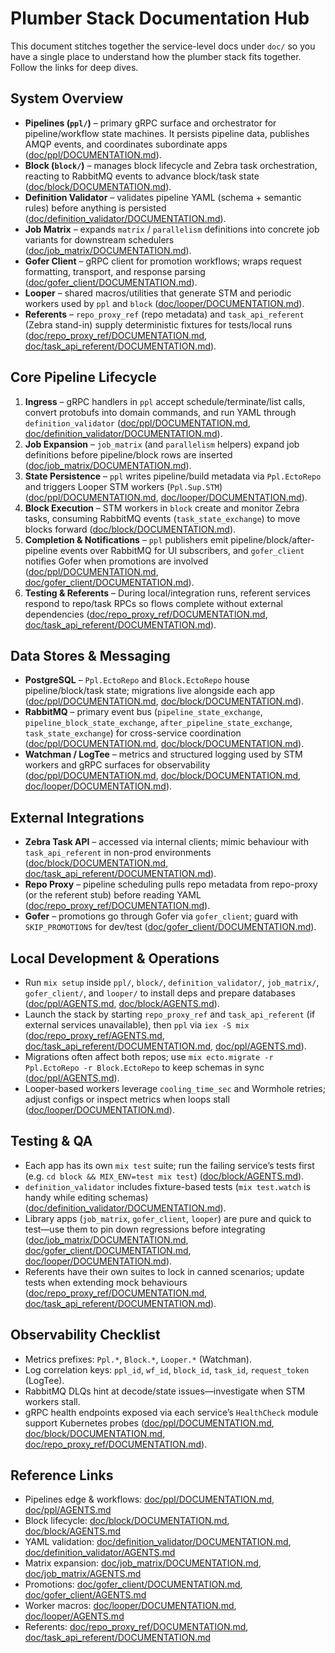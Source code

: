 # Plumber Stack Documentation Hub

This document stitches together the service-level docs under `doc/` so you have a single place to understand how the plumber stack fits together. Follow the links for deep dives.

## System Overview
- **Pipelines (`ppl/`)** – primary gRPC surface and orchestrator for pipeline/workflow state machines. It persists pipeline data, publishes AMQP events, and coordinates subordinate apps ([doc/ppl/DOCUMENTATION.md](doc/ppl/DOCUMENTATION.md)).
- **Block (`block/`)** – manages block lifecycle and Zebra task orchestration, reacting to RabbitMQ events to advance block/task state ([doc/block/DOCUMENTATION.md](doc/block/DOCUMENTATION.md)).
- **Definition Validator** – validates pipeline YAML (schema + semantic rules) before anything is persisted ([doc/definition_validator/DOCUMENTATION.md](doc/definition_validator/DOCUMENTATION.md)).
- **Job Matrix** – expands `matrix` / `parallelism` definitions into concrete job variants for downstream schedulers ([doc/job_matrix/DOCUMENTATION.md](doc/job_matrix/DOCUMENTATION.md)).
- **Gofer Client** – gRPC client for promotion workflows; wraps request formatting, transport, and response parsing ([doc/gofer_client/DOCUMENTATION.md](doc/gofer_client/DOCUMENTATION.md)).
- **Looper** – shared macros/utilities that generate STM and periodic workers used by `ppl` and `block` ([doc/looper/DOCUMENTATION.md](doc/looper/DOCUMENTATION.md)).
- **Referents** – `repo_proxy_ref` (repo metadata) and `task_api_referent` (Zebra stand-in) supply deterministic fixtures for tests/local runs ([doc/repo_proxy_ref/DOCUMENTATION.md](doc/repo_proxy_ref/DOCUMENTATION.md), [doc/task_api_referent/DOCUMENTATION.md](doc/task_api_referent/DOCUMENTATION.md)).

## Core Pipeline Lifecycle
1. **Ingress** – gRPC handlers in `ppl` accept schedule/terminate/list calls, convert protobufs into domain commands, and run YAML through `definition_validator` ([doc/ppl/DOCUMENTATION.md](doc/ppl/DOCUMENTATION.md), [doc/definition_validator/DOCUMENTATION.md](doc/definition_validator/DOCUMENTATION.md)).
2. **Job Expansion** – `job_matrix` (and `parallelism` helpers) expand job definitions before pipeline/block rows are inserted ([doc/job_matrix/DOCUMENTATION.md](doc/job_matrix/DOCUMENTATION.md)).
3. **State Persistence** – `ppl` writes pipeline/build metadata via `Ppl.EctoRepo` and triggers Looper STM workers (`Ppl.Sup.STM`) ([doc/ppl/DOCUMENTATION.md](doc/ppl/DOCUMENTATION.md), [doc/looper/DOCUMENTATION.md](doc/looper/DOCUMENTATION.md)).
4. **Block Execution** – STM workers in `block` create and monitor Zebra tasks, consuming RabbitMQ events (`task_state_exchange`) to move blocks forward ([doc/block/DOCUMENTATION.md](doc/block/DOCUMENTATION.md)).
5. **Completion & Notifications** – `ppl` publishers emit pipeline/block/after-pipeline events over RabbitMQ for UI subscribers, and `gofer_client` notifies Gofer when promotions are involved ([doc/ppl/DOCUMENTATION.md](doc/ppl/DOCUMENTATION.md), [doc/gofer_client/DOCUMENTATION.md](doc/gofer_client/DOCUMENTATION.md)).
6. **Testing & Referents** – During local/integration runs, referent services respond to repo/task RPCs so flows complete without external dependencies ([doc/repo_proxy_ref/DOCUMENTATION.md](doc/repo_proxy_ref/DOCUMENTATION.md), [doc/task_api_referent/DOCUMENTATION.md](doc/task_api_referent/DOCUMENTATION.md)).

## Data Stores & Messaging
- **PostgreSQL** – `Ppl.EctoRepo` and `Block.EctoRepo` house pipeline/block/task state; migrations live alongside each app ([doc/ppl/DOCUMENTATION.md](doc/ppl/DOCUMENTATION.md), [doc/block/DOCUMENTATION.md](doc/block/DOCUMENTATION.md)).
- **RabbitMQ** – primary event bus (`pipeline_state_exchange`, `pipeline_block_state_exchange`, `after_pipeline_state_exchange`, `task_state_exchange`) for cross-service coordination ([doc/ppl/DOCUMENTATION.md](doc/ppl/DOCUMENTATION.md), [doc/block/DOCUMENTATION.md](doc/block/DOCUMENTATION.md)).
- **Watchman / LogTee** – metrics and structured logging used by STM workers and gRPC surfaces for observability ([doc/ppl/DOCUMENTATION.md](doc/ppl/DOCUMENTATION.md), [doc/block/DOCUMENTATION.md](doc/block/DOCUMENTATION.md), [doc/looper/DOCUMENTATION.md](doc/looper/DOCUMENTATION.md)).

## External Integrations
- **Zebra Task API** – accessed via internal clients; mimic behaviour with `task_api_referent` in non-prod environments ([doc/block/DOCUMENTATION.md](doc/block/DOCUMENTATION.md), [doc/task_api_referent/DOCUMENTATION.md](doc/task_api_referent/DOCUMENTATION.md)).
- **Repo Proxy** – pipeline scheduling pulls repo metadata from repo-proxy (or the referent stub) before reading YAML ([doc/repo_proxy_ref/DOCUMENTATION.md](doc/repo_proxy_ref/DOCUMENTATION.md)).
- **Gofer** – promotions go through Gofer via `gofer_client`; guard with `SKIP_PROMOTIONS` for dev/test ([doc/gofer_client/DOCUMENTATION.md](doc/gofer_client/DOCUMENTATION.md)).

## Local Development & Operations
- Run `mix setup` inside `ppl/`, `block/`, `definition_validator/`, `job_matrix/`, `gofer_client/`, and `looper/` to install deps and prepare databases ([doc/ppl/AGENTS.md](doc/ppl/AGENTS.md), [doc/block/AGENTS.md](doc/block/AGENTS.md)).
- Launch the stack by starting `repo_proxy_ref` and `task_api_referent` (if external services unavailable), then `ppl` via `iex -S mix` ([doc/repo_proxy_ref/AGENTS.md](doc/repo_proxy_ref/AGENTS.md), [doc/task_api_referent/DOCUMENTATION.md](doc/task_api_referent/DOCUMENTATION.md), [doc/ppl/AGENTS.md](doc/ppl/AGENTS.md)).
- Migrations often affect both repos; use `mix ecto.migrate -r Ppl.EctoRepo -r Block.EctoRepo` to keep schemas in sync ([doc/ppl/AGENTS.md](doc/ppl/AGENTS.md)).
- Looper-based workers leverage `cooling_time_sec` and Wormhole retries; adjust configs or inspect metrics when loops stall ([doc/looper/DOCUMENTATION.md](doc/looper/DOCUMENTATION.md)).

## Testing & QA
- Each app has its own `mix test` suite; run the failing service’s tests first (e.g. `cd block && MIX_ENV=test mix test`) ([doc/block/AGENTS.md](doc/block/AGENTS.md)).
- `definition_validator` includes fixture-based tests (`mix test.watch` is handy while editing schemas) ([doc/definition_validator/DOCUMENTATION.md](doc/definition_validator/DOCUMENTATION.md)).
- Library apps (`job_matrix`, `gofer_client`, `looper`) are pure and quick to test—use them to pin down regressions before integrating ([doc/job_matrix/DOCUMENTATION.md](doc/job_matrix/DOCUMENTATION.md), [doc/gofer_client/DOCUMENTATION.md](doc/gofer_client/DOCUMENTATION.md), [doc/looper/DOCUMENTATION.md](doc/looper/DOCUMENTATION.md)).
- Referents have their own suites to lock in canned scenarios; update tests when extending mock behaviours ([doc/repo_proxy_ref/DOCUMENTATION.md](doc/repo_proxy_ref/DOCUMENTATION.md), [doc/task_api_referent/DOCUMENTATION.md](doc/task_api_referent/DOCUMENTATION.md)).

## Observability Checklist
- Metrics prefixes: `Ppl.*`, `Block.*`, `Looper.*` (Watchman).
- Log correlation keys: `ppl_id`, `wf_id`, `block_id`, `task_id`, `request_token` (LogTee).
- RabbitMQ DLQs hint at decode/state issues—investigate when STM workers stall.
- gRPC health endpoints exposed via each service’s `HealthCheck` module support Kubernetes probes ([doc/ppl/DOCUMENTATION.md](doc/ppl/DOCUMENTATION.md), [doc/block/DOCUMENTATION.md](doc/block/DOCUMENTATION.md), [doc/repo_proxy_ref/DOCUMENTATION.md](doc/repo_proxy_ref/DOCUMENTATION.md)).

## Reference Links
- Pipelines edge & workflows: [doc/ppl/DOCUMENTATION.md](doc/ppl/DOCUMENTATION.md), [doc/ppl/AGENTS.md](doc/ppl/AGENTS.md)
- Block lifecycle: [doc/block/DOCUMENTATION.md](doc/block/DOCUMENTATION.md), [doc/block/AGENTS.md](doc/block/AGENTS.md)
- YAML validation: [doc/definition_validator/DOCUMENTATION.md](doc/definition_validator/DOCUMENTATION.md), [doc/definition_validator/AGENTS.md](doc/definition_validator/AGENTS.md)
- Matrix expansion: [doc/job_matrix/DOCUMENTATION.md](doc/job_matrix/DOCUMENTATION.md), [doc/job_matrix/AGENTS.md](doc/job_matrix/AGENTS.md)
- Promotions: [doc/gofer_client/DOCUMENTATION.md](doc/gofer_client/DOCUMENTATION.md), [doc/gofer_client/AGENTS.md](doc/gofer_client/AGENTS.md)
- Worker macros: [doc/looper/DOCUMENTATION.md](doc/looper/DOCUMENTATION.md), [doc/looper/AGENTS.md](doc/looper/AGENTS.md)
- Referents: [doc/repo_proxy_ref/DOCUMENTATION.md](doc/repo_proxy_ref/DOCUMENTATION.md), [doc/task_api_referent/DOCUMENTATION.md](doc/task_api_referent/DOCUMENTATION.md)
